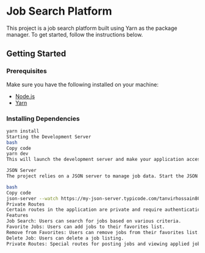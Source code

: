 # Job Search Platform

This project is a job search platform built using Yarn as the package manager. To get started, follow the instructions below.

## Getting Started

### Prerequisites

Make sure you have the following installed on your machine:

- [Node.js](https://nodejs.org/)
- [Yarn](https://yarnpkg.com/)

### Installing Dependencies

```bash
yarn install
Starting the Development Server
bash
Copy code
yarn dev
This will launch the development server and make your application accessible at http://localhost:3000.

JSON Server
The project relies on a JSON server to manage job data. Start the JSON server using the provided link:

bash
Copy code
json-server --watch https://my-json-server.typicode.com/tanvirhossain808/fake-json-server --port 5000
Private Routes
Certain routes in the application are private and require authentication. Make sure to implement authentication before deploying your application.
Features
Job Search: Users can search for jobs based on various criteria.
Favorite Jobs: Users can add jobs to their favorites list.
Remove from Favorites: Users can remove jobs from their favorites list.
Delete Job: Users can delete a job listing.
Private Routes: Special routes for posting jobs and viewing applied jobs.
